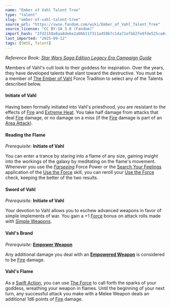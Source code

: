 ```yaml
---
name: "Ember of Vahl Talent Tree"
type: "talent"
slug: "ember-of-vahl-talent-tree"
source_url: "https://swse.fandom.com/wiki/Ember_of_Vahl_Talent_Tree"
source_license: "CC BY-SA 3.0 (Fandom)"
import_hash: "3fd2158a8aa8de6e2a06611f311a459b7c14a71efbb2fe9fde525ca04377f6db"
last_imported: "2025-09-12"
tags: [SWSE, Talent]
---
```

*Reference Book: [Star Wars Saga Edition Legacy Era Campaign Guide](https://swse.fandom.com/wiki/Star_Wars_Saga_Edition_Legacy_Era_Campaign_Guide)*

Members of Vahl's cult look to their goddess for inspiration. Over the years, they have developed talents that slant toward the destructive. You must be a member of [The Ember of Vahl](https://swse.fandom.com/wiki/The_Ember_of_Vahl) Force Tradition to select any of the Talents described below.

#### **Initiate of Vahl**
Having been formally initiated into Vahl's priesthood, you are resistant to the effects of [Fire](https://swse.fandom.com/wiki/Fire) and [Extreme Heat](https://swse.fandom.com/wiki/Extreme_Heat). You take half damage from attacks that deal [Fire](https://swse.fandom.com/wiki/Fire) damage, or no damage on a miss (if the [Fire](https://swse.fandom.com/wiki/Fire) damage is part of an [Area Attack](https://swse.fandom.com/wiki/Area_Attack)).

#### **Reading the Flame**
*Prerequisite:* **Initiate of Vahl**

You can enter a trance by staring into a flame of any size, gaining insight into the workings of the galaxy by meditating on the flame's movement. Whenever you use the *[Farseeing](https://swse.fandom.com/wiki/Farseeing)* Force Power or the [Search Your Feelings](https://swse.fandom.com/wiki/Search_Your_Feelings) application of the [Use the Force](https://swse.fandom.com/wiki/Use_the_Force) skill, you can reroll your [Use the Force](https://swse.fandom.com/wiki/Use_the_Force) check, keeping the better of the two results.

#### **Sword of Vahl**
*Prerequisite:* **Initiate of Vahl**

Your devotion to Vahl allows you to eschew advanced weapons in favor of simple implements of war. You gain a +1 [Force](https://swse.fandom.com/wiki/Force) bonus on attack rolls made with [Simple Weapons](https://swse.fandom.com/wiki/Simple_Weapons).

#### **Vahl's Brand**
*Prerequisite:* **[Empower Weapon](https://swse.fandom.com/wiki/Empower_Weapon)**

Any additional damage you deal with an **[Empowered Weapon](https://swse.fandom.com/wiki/Empowered_Weapon)** is considered to be [Fire](https://swse.fandom.com/wiki/Fire) damage.

#### **Vahl's Flame**
As a [Swift Action](https://swse.fandom.com/wiki/Swift_Action), you can use [The Force](https://swse.fandom.com/wiki/The_Force) to call forth the sparks of your goddess, wreathing your weapon in flames. Until the beginning of your next turn, any successful attack you make with a Melee Weapon deals an additional 1d6 points of [Fire](https://swse.fandom.com/wiki/Fire) damage.